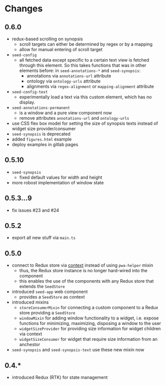 # Changes

## 0.6.0

- redux-based scrolling on synopsis
  - scroll targets can either be determined by regex or by a mapping
  - allow for manual entering of scroll target
- `seed-config`
  - all fetched data except specific to a certain text view is fetched
    through this element. So this takes functions that was in other
    elements before: in `seed-annotations-*` and `seed-synopsis`:
    - annotations via `annotations-url` attribute
	- ontology via `ontology-urls` attribute
    - alignments via `regex-alignment` or `mapping-alignment` attribute
- `seed-config-text`
  - experimentally load a text via this custom element, which has no display.
- `seed-annotations-permanent`
  - is a window and a pure view component now
  - remove attributes `annotations-url` and `ontology-urls`
- use CSS flex box model for setting the size of synopsis texts
  instead of widget size provider/consumer
- `seed-synopsis` is deprecated
- added `figures.html` example
- deploy examples in gitlab pages

## 0.5.10

- `seed-synopsis`
  - fixed default values for width and height
- more robost implementation of window state

## 0.5.3...9

- fix issues #23 and #24

## 0.5.2

- export all new stuff via `main.ts`

## 0.5.0

- connect to Redux store via
  [context](https://lit.dev/docs/data/context/) instead of using
  `pwa-helper` mixin
  - thus, the Redux store instance is no longer hard-wired into the
    component
  - this enables the use of the components with any Redux store that
    extends the `SeedStore`
- introduced `seed-app` web component
  - provides a `SeedStore` as context
- introduced mixins
  - `storeConsumerMixin` for connecting a custom component to a Redux
    store providing a `SeedStore`
  - `windowMixin` for adding window functionality to a widget,
    i.e. expose functions for minimizing, maximizing, disposing a
    window to the user
  - `widgetSizeProvider` for providing size information for widget
    children via context
  - `widgetSizeConsumer` for widget that require size information from
    an anchestor
- `seed-synopsis` and `seed-synopsis-text` use these new mixin now

## 0.4.*

- introduced Redux (RTK) for state management
